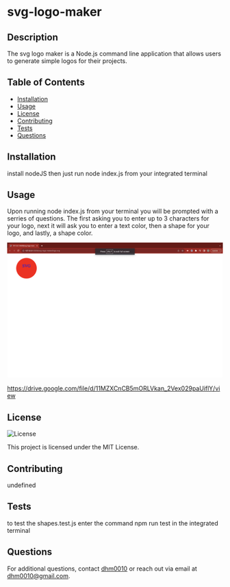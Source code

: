 # svg-logo-maker

## Description

The svg logo maker is a Node.js command line application that allows users to generate simple logos for their projects.

## Table of Contents

- [Installation](#installation)
- [Usage](#usage)
- [License](#license)
- [Contributing](#contributing)
- [Tests](#tests)
- [Questions](#questions)

## Installation

install nodeJS then just run node index.js from your integrated terminal

## Usage

Upon running node index.js from your terminal you will be prompted with a serries of questions. The first asking you to enter up to 3 characters for your logo, next it will ask you to enter a text color, then a shape for your logo, and lastly, a shape color.

![Alt text](<images/svg logo screenshot.png>)

https://drive.google.com/file/d/11MZXCnCB5mORLVkan_2Vex029paUiflY/view

## License

![License](https://img.shields.io/badge/License-MIT-blue.svg)

This project is licensed under the MIT License.

## Contributing

undefined

## Tests

to test the shapes.test.js enter the command npm run test in the integrated terminal

## Questions

For additional questions, contact [dhm0010](https://github.com/dhm0010) or reach out via email at dhm0010@gmail.com.
